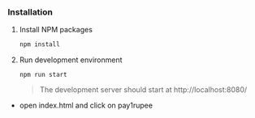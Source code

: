### Installation

1. Install NPM packages

   ```sh
   npm install
   ```

2. Run development environment

   ```JS
   npm run start
   ```
   > The development server should start at http://localhost:8080/


- open index.html and click on pay1rupee